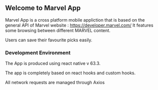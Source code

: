 ## Welcome to Marvel App

Marvel App is a cross platform mobile appliction that is based on the general API of Marvel website : https://developer.marvel.com/
It features some browsing between different MARVEL content.

Users can save their favourite picks easily.

### Development Environment

The App is produced using react native v 63.3.

The app is completely based on react hooks and custom hooks.

All network requests are managed through Axios
